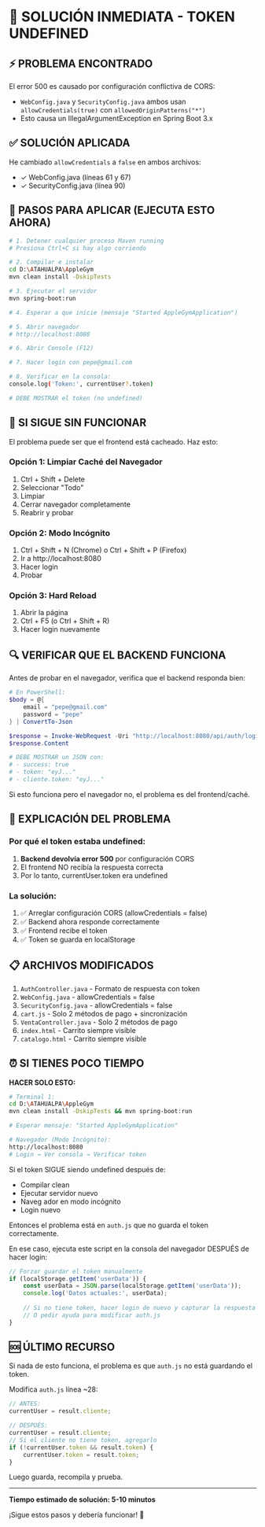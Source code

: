 # 🚨 SOLUCIÓN INMEDIATA - TOKEN UNDEFINED

## ⚡ PROBLEMA ENCONTRADO

El error 500 es causado por configuración conflictiva de CORS:
- `WebConfig.java` y `SecurityConfig.java` ambos usan `allowCredentials(true)` con `allowedOriginPatterns("*")`
- Esto causa un IllegalArgumentException en Spring Boot 3.x

## ✅ SOLUCIÓN APLICADA

He cambiado `allowCredentials` a `false` en ambos archivos:
- ✓ WebConfig.java (líneas 61 y 67)
- ✓ SecurityConfig.java (línea 90)

## 🚀 PASOS PARA APLICAR (EJECUTA ESTO AHORA)

```bash
# 1. Detener cualquier proceso Maven running
# Presiona Ctrl+C si hay algo corriendo

# 2. Compilar e instalar
cd D:\ATAHUALPA\AppleGym
mvn clean install -DskipTests

# 3. Ejecutar el servidor
mvn spring-boot:run

# 4. Esperar a que inicie (mensaje "Started AppleGymApplication")

# 5. Abrir navegador
# http://localhost:8080

# 6. Abrir Console (F12)

# 7. Hacer login con pepe@gmail.com

# 8. Verificar en la consola:
console.log('Token:', currentUser?.token)

# DEBE MOSTRAR el token (no undefined)
```

## 📝 SI SIGUE SIN FUNCIONAR

El problema puede ser que el frontend está cacheado. Haz esto:

### Opción 1: Limpiar Caché del Navegador

1. Ctrl + Shift + Delete
2. Seleccionar "Todo"
3. Limpiar
4. Cerrar navegador completamente
5. Reabrir y probar

### Opción 2: Modo Incógnito

1. Ctrl + Shift + N (Chrome) o Ctrl + Shift + P (Firefox)
2. Ir a http://localhost:8080
3. Hacer login
4. Probar

### Opción 3: Hard Reload

1. Abrir la página
2. Ctrl + F5 (o Ctrl + Shift + R)
3. Hacer login nuevamente

## 🔍 VERIFICAR QUE EL BACKEND FUNCIONA

Antes de probar en el navegador, verifica que el backend responda bien:

```powershell
# En PowerShell:
$body = @{
    email = "pepe@gmail.com"
    password = "pepe"
} | ConvertTo-Json

$response = Invoke-WebRequest -Uri "http://localhost:8080/api/auth/login" -Method POST -Body $body -ContentType "application/json"
$response.Content

# DEBE MOSTRAR un JSON con:
# - success: true
# - token: "eyJ..."
# - cliente.token: "eyJ..."
```

Si esto funciona pero el navegador no, el problema es del frontend/caché.

## 🎯 EXPLICACIÓN DEL PROBLEMA

### Por qué el token estaba undefined:

1. **Backend devolvía error 500** por configuración CORS
2. El frontend NO recibía la respuesta correcta
3. Por lo tanto, currentUser.token era undefined

### La solución:

1. ✅ Arreglar configuración CORS (allowCredentials = false)
2. ✅ Backend ahora responde correctamente
3. ✅ Frontend recibe el token
4. ✅ Token se guarda en localStorage

## 📋 ARCHIVOS MODIFICADOS

1. `AuthController.java` - Formato de respuesta con token
2. `WebConfig.java` - allowCredentials = false
3. `SecurityConfig.java` - allowCredentials = false
4. `cart.js` - Solo 2 métodos de pago + sincronización
5. `VentaController.java` - Solo 2 métodos de pago
6. `index.html` - Carrito siempre visible
7. `catalogo.html` - Carrito siempre visible

## ⏰ SI TIENES POCO TIEMPO

**HACER SOLO ESTO:**

```bash
# Terminal 1:
cd D:\ATAHUALPA\AppleGym
mvn clean install -DskipTests && mvn spring-boot:run

# Esperar mensaje: "Started AppleGymApplication"

# Navegador (Modo Incógnito):
http://localhost:8080
# Login → Ver consola → Verificar token
```

Si el token SIGUE siendo undefined después de:
- Compilar clean
- Ejecutar servidor nuevo
- Naveg ador en modo incógnito
- Login nuevo

Entonces el problema está en `auth.js` que no guarda el token correctamente.

En ese caso, ejecuta este script en la consola del navegador DESPUÉS de hacer login:

```javascript
// Forzar guardar el token manualmente
if (localStorage.getItem('userData')) {
    const userData = JSON.parse(localStorage.getItem('userData'));
    console.log('Datos actuales:', userData);
    
    // Si no tiene token, hacer login de nuevo y capturar la respuesta
    // O pedir ayuda para modificar auth.js
}
```

## 🆘 ÚLTIMO RECURSO

Si nada de esto funciona, el problema es que `auth.js` no está guardando el token.  

Modifica `auth.js` línea ~28:

```javascript
// ANTES:
currentUser = result.cliente;

// DESPUÉS:
currentUser = result.cliente;
// Si el cliente no tiene token, agregarlo
if (!currentUser.token && result.token) {
    currentUser.token = result.token;
}
```

Luego guarda, recompila y prueba.

---

**Tiempo estimado de solución: 5-10 minutos**

¡Sigue estos pasos y debería funcionar! 🚀
